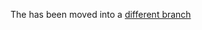 The has been moved into a
[different branch](https://chromium.googlesource.com/chromiumos/platform/ec/+/gsc_utils/docs/ti50_firmware_releases.md)
